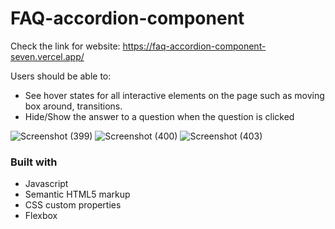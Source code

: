 # FAQ-accordion-component
Check the link for website: https://faq-accordion-component-seven.vercel.app/

Users should be able to:

- See hover states for all interactive elements on the page such as moving box around, transitions.
- Hide/Show the answer to a question when the question is clicked

![Screenshot (399)](https://user-images.githubusercontent.com/104769216/186643790-2b102395-94d8-4d5c-ad99-80500e8ce9ec.png)
![Screenshot (400)](https://user-images.githubusercontent.com/104769216/186643795-a6c7b355-2598-42dd-920f-18b996ec6929.png)
![Screenshot (403)](https://user-images.githubusercontent.com/104769216/186643797-72f298d9-3894-4bf2-bb09-95d1eaa052fe.png)

### Built with

- Javascript
- Semantic HTML5 markup
- CSS custom properties
- Flexbox

